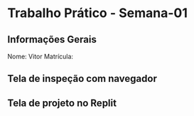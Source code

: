 # Trabalho Prático - Semana-01

## Informações Gerais
Nome: Vitor
Matrícula: 
## Tela de inspeção com navegador

## Tela de projeto no Replit

